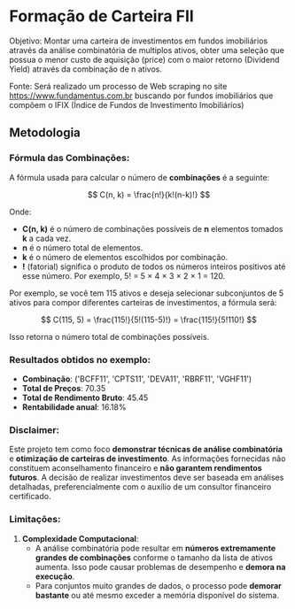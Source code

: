 # Formação de Carteira FII

Objetivo: Montar uma carteira de investimentos em fundos imobiliários através da análise 
combinatória de multiplos ativos, obter uma seleção que possua o menor custo de aquisição (price)
com o maior retorno (Dividend Yield) através da combinação de n ativos.

Fonte: Será realizado um processo de Web scraping no site https://www.fundamentus.com.br buscando
por fundos imobiliários que compõem o IFIX (Índice de Fundos de Investimento Imobiliários)

## Metodologia
### Fórmula das Combinações:

A fórmula usada para calcular o número de **combinações** é a seguinte:


$$ C(n, k) = \frac{n!}{k!(n-k)!} $$

Onde:
- **C(n, k)** é o número de combinações possíveis de **n** elementos tomados **k** a cada vez.
- **n** é o número total de elementos.
- **k** é o número de elementos escolhidos por combinação.
- **!** (fatorial) significa o produto de todos os números inteiros positivos até esse número. Por exemplo, 5! = 5 × 4 × 3 × 2 × 1 = 120.

Por exemplo, se você tem 115 ativos e deseja selecionar subconjuntos de 5 ativos para compor diferentes carteiras de investimentos, a fórmula será:


$$ C(115, 5) = \frac{115!}{5!(115-5)!} = \frac{115!}{5!110!} $$

Isso retorna o número total de combinações possíveis.

### Resultados obtidos no exemplo:
- **Combinação**: ('BCFF11', 'CPTS11', 'DEVA11', 'RBRF11', 'VGHF11')
- **Total de Preços**: 70.35
- **Total de Rendimento Bruto**: 45.45
- **Rentabilidade anual**: 16.18%

### Disclaimer:
Este projeto tem como foco **demonstrar técnicas de análise combinatória** e **otimização de carteiras de investimento**. As informações fornecidas não constituem aconselhamento financeiro e **não garantem rendimentos futuros**. A decisão de realizar investimentos deve ser baseada em análises detalhadas, preferencialmente com o auxílio de um consultor financeiro certificado.

### Limitações:
1. **Complexidade Computacional**:
    - A análise combinatória pode resultar em **números extremamente grandes de combinações** conforme o tamanho da lista de ativos aumenta. Isso pode causar problemas de desempenho e **demora na execução**.
    - Para conjuntos muito grandes de dados, o processo pode **demorar bastante** ou até mesmo exceder a memória disponível do sistema.​

